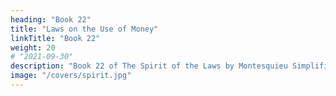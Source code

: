 ```yaml
---
heading: "Book 22"
title: "Laws on the Use of Money"
linkTitle: "Book 22"
weight: 20
# "2021-09-30"
description: "Book 22 of The Spirit of the Laws by Montesquieu Simplified in 22 chapters"
image: "/covers/spirit.jpg"
---
```

